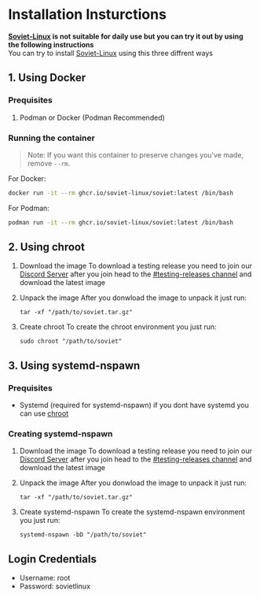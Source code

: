 # Installation Insturctions

**[Soviet-Linux](https://github.com/Soviet-Linux) is not suitable for daily use but you can try it out by using the following instructions**  \
You can try to install [Soviet-Linux](https://github.com/Soviet-Linux) using this three diffrent ways

## 1. Using Docker

### Prequisites

1. Podman or Docker (Podman Recommended)

### Running the container

>Note: If you want this container to preserve changes you've made, remove `--rm`.

For Docker:

```bash
docker run -it --rm ghcr.io/soviet-linux/soviet:latest /bin/bash
```

For Podman:

```bash
podman run -it --rm ghcr.io/soviet-linux/soviet:latest /bin/bash
```

## 2. Using chroot

1. Download the image
   To download a testing release you need to join our [Discord Server](https://discord.gg/P95xPM9KZY) after you join head to the [#testing-releases channel](https://discord.com/channels/959403569302343682/1053639049476321340) and download the latest image
2. Unpack the image
    After you donwload the image to unpack it just run:

    ```
    tar -xf "/path/to/soviet.tar.gz"
    ```

3. Create chroot
    To create the chroot environment you just run:

    ```
    sudo chroot "/path/to/soviet"
    ```

## 3. Using systemd-nspawn

### Prequisites

- Systemd (required for systemd-nspawn) if you dont have systemd you can use [chroot](#2-using-chroot)

### Creating systemd-nspawn

1. Download the image
   To download a testing release you need to join our [Discord Server](https://discord.gg/P95xPM9KZY) after you join head to the [#testing-releases channel](https://discord.com/channels/959403569302343682/1053639049476321340) and download the latest image
2. Unpack the image
    After you donwload the image to unpack it just run:

    ```
    tar -xf "/path/to/soviet.tar.gz"
    ```

3. Create systemd-nspawn
    To create the systemd-nspawn environment you just run:

    ```
    systemd-nspawn -bD "/path/to/soviet"
    ```

## Login Credentials

- Username: root
- Password: sovietlinux
